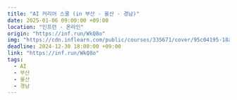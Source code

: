 ```yaml
---
title: "AI 커리어 스쿨 (in 부산 · 울산 · 경남)"
date: 2025-01-06 09:00:00 +09:00
location: "인프런 - 온라인"
origin: "https://inf.run/WkQ8o"
img: "https://cdn.inflearn.com/public/courses/335671/cover/95c04195-18ac-4bc5-85d1-ab013ca5e9c3/335671.png"
deadline: 2024-12-30 18:00:00 +09:00
link: "https://inf.run/WkQ8o"
tags:
  - AI
  - 부산
  - 울산
  - 경남
---
```

